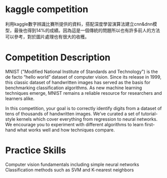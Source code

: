 # kaggle competition

利用kaggle數字辨識比賽所提供的資料，搭配深度學習演算法建立cnn&dnn模型，最後也得到14%的成績。因為這是一個傳統的問題所以也有許多前人的方法可以參考，對於圖片處理也有很大的收穫。

# Competition Description

MNIST ("Modified National Institute of Standards and Technology") is the de facto “hello world” dataset of computer vision. Since its release in 1999, this classic dataset of handwritten images has served as the basis for benchmarking classification algorithms. As new machine learning techniques emerge, MNIST remains a reliable resource for researchers and learners alike.

In this competition, your goal is to correctly identify digits from a dataset of tens of thousands of handwritten images. We’ve curated a set of tutorial-style kernels which cover everything from regression to neural networks. We encourage you to experiment with different algorithms to learn first-hand what works well and how techniques compare.

# Practice Skills

Computer vision fundamentals including simple neural networks
Classification methods such as SVM and K-nearest neighbors
